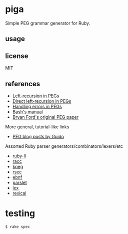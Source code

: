 # piga

Simple PEG grammar generator for Ruby.

## usage

## license

MIT

## references

- [Left-recursion in PEGs](https://arxiv.org/pdf/1207.0443.pdf)
- [Direct left-recursion in PEGs](https://tratt.net/laurie/research/pubs/html/tratt__direct_left_recursive_parsing_expression_grammars/)
- [Handling errors in PEGs](https://arxiv.org/pdf/1405.6646.pdf)
- [Bash's manual](https://www.gnu.org/software/bash/manual/html_node/index.html#SEC_Contents)
- [Bryan Ford's original PEG paper](https://bford.info/pub/lang/piga.pdf)

More general, tutorial-like links

- [PEG blog posts by Guido](https://medium.com/@gvanrossum_83706/piga-parsing-series-de5d41b2ed60)

Assorted Ruby parser generators/combinators/lexers/etc

- [ruby-ll](https://gitlab.com/yorickpeterse/ruby-ll)
- [racc](https://github.com/ruby/racc)
- [kpeg](https://github.com/evanphx/kpeg)
- [rsec](https://github.com/luikore/rsec)
- [ebnf](https://github.com/dryruby/ebnf)
- [parslet](https://github.com/kschiess/parslet)
- [lex](https://github.com/piotrmurach/lex)
- [rexical](https://github.com/tenderlove/rexical)

# testing

```
$ rake spec
```

